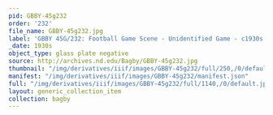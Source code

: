 ```yaml
---
pid: GBBY-45g232
order: '232'
file_name: GBBY-45g232.jpg
label: 'GBBY 45G/232: Football Game Scene - Unidentified Game - c1930s'
_date: 1930s
object_type: glass plate negative
source: http://archives.nd.edu/Bagby/GBBY-45g232.jpg
thumbnail: "/img/derivatives/iiif/images/GBBY-45g232/full/250,/0/default.jpg"
manifest: "/img/derivatives/iiif/images/GBBY-45g232/manifest.json"
full: "/img/derivatives/iiif/images/GBBY-45g232/full/1140,/0/default.jpg"
layout: generic_collection_item
collection: bagby
---
```

